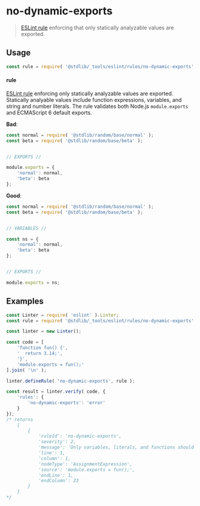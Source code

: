 <!--

@license Apache-2.0

Copyright (c) 2018 The Stdlib Authors.

Licensed under the Apache License, Version 2.0 (the "License");
you may not use this file except in compliance with the License.
You may obtain a copy of the License at

   http://www.apache.org/licenses/LICENSE-2.0

Unless required by applicable law or agreed to in writing, software
distributed under the License is distributed on an "AS IS" BASIS,
WITHOUT WARRANTIES OR CONDITIONS OF ANY KIND, either express or implied.
See the License for the specific language governing permissions and
limitations under the License.

-->

# no-dynamic-exports

> [ESLint rule][eslint-rules] enforcing that only statically analyzable values are exported.

<section class="intro">

</section>

<!-- /.intro -->

<section class="usage">

## Usage

```javascript
const rule = require( '@stdlib/_tools/eslint/rules/no-dynamic-exports' );
```

#### rule

[ESLint rule][eslint-rules] enforcing only statically analyzable values are exported. Statically analyable values include function expressions, variables, and string and number literals. The rule validates both Node.js `module.exports` and ECMAScript 6 default exports. 

**Bad**:

<!-- eslint-disable stdlib/no-dynamic-exports -->

```javascript
const normal = require( '@stdlib/random/base/normal' );
const beta = require( '@stdlib/random/base/beta' );


// EXPORTS //

module.exports = {
    'normal': normal,
    'beta': beta
};
```

**Good**:

```javascript
const normal = require( '@stdlib/random/base/normal' );
const beta = require( '@stdlib/random/base/beta' );


// VARIABLES //

const ns = {
    'normal': normal,
    'beta': beta
};


// EXPORTS //

module.exports = ns;
```

</section>

<!-- /.usage -->

<section class="examples">

## Examples

<!-- eslint no-undef: "error" -->

```javascript
const Linter = require( 'eslint' ).Linter;
const rule = require( '@stdlib/_tools/eslint/rules/no-dynamic-exports' );

const linter = new Linter();

const code = [
    'function fun() {',
    '  return 3.14;',
    '}',
    'module.exports = fun();'
].join( '\n' );

linter.defineRule( 'no-dynamic-exports', rule );

const result = linter.verify( code, {
    'rules': {
        'no-dynamic-exports': 'error'
    }
});
/* returns
    [
        {
            'ruleId': 'no-dynamic-exports',
            'severity': 2,
            'message': 'Only variables, literals, and functions should be exported',
            'line': 1,
            'column': 1,
            'nodeType': 'AssignmentExpression',
            'source': 'module.exports = fun();',
            'endLine': 1,
            'endColumn': 23
        }
    ]
*/
```

</section>

<!-- /.examples -->

<!-- Section for related `stdlib` packages. Do not manually edit this section, as it is automatically populated. -->

<section class="related">

</section>

<!-- /.related -->

<!-- Section for all links. Make sure to keep an empty line after the `section` element and another before the `/section` close. -->

<section class="links">

[eslint-rules]: https://eslint.org/docs/developer-guide/working-with-rules

</section>

<!-- /.links -->
